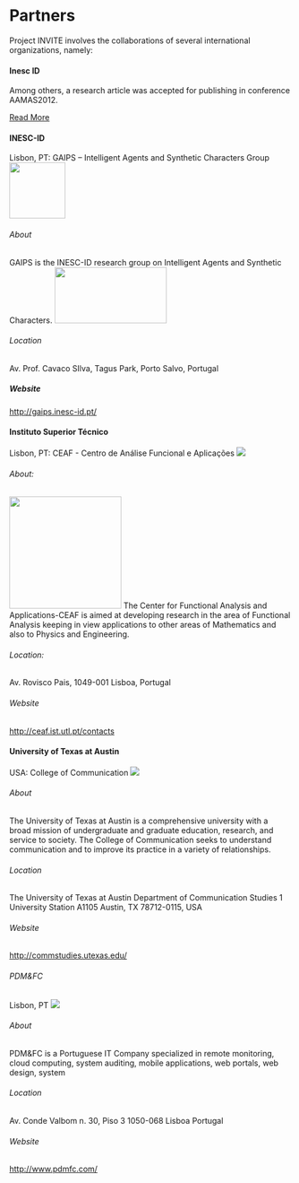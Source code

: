 # Partners
<p></p>
Project INVITE involves the collaborations of several international organizations, namely:  

<div class="news alpha">
     <h4>Inesc ID</h4>
	    <p>Among others, a research article was accepted for publishing in conference AAMAS2012.</p>
	    <p></p>
	    <p></p>
	    <a href="news">Read More</a>	
</div>

#### INESC-ID 
Lisbon, PT: GAIPS – Intelligent Agents and Synthetic Characters Group
<img class="logo" src="images/gaips.jpg" width="100" height="100"> </img>

###### About	
GAIPS is the INESC-ID research group on Intelligent Agents and Synthetic Characters.
<img class="logo" src="images/logo_inesc.png" width="200" height="100"> </img>

######  Location	
Av. Prof. Cavaco SIlva, Tagus Park, Porto Salvo, Portugal
 
##### Website	
<http://gaips.inesc-id.pt/>

#### Instituto Superior Técnico
Lisbon, PT: CEAF - Centro de Análise Funcional e Aplicações
<img class="logo" src="images/ceaf.gif"> </img>
 
###### About: 
<img class="logo" src="images/logo_ist.jpg" height="200"> </img>
The Center for Functional Analysis and Applications-CEAF is aimed at developing
research in the area of Functional Analysis keeping in view applications to
other areas of Mathematics and also to Physics and Engineering.

###### Location:
Av. Rovisco Pais, 1049-001 Lisboa, Portugal

###### Website
<http://ceaf.ist.utl.pt/contacts>

#### University of Texas at Austin
USA: College of Communication
<img class="logo" src="images/texas.gif"> </img>

###### About
The University of Texas at Austin is a comprehensive university with a
broad mission of undergraduate and graduate education, research, and service to
society. The College of Communication seeks to understand communication and to
improve its practice in a variety of relationships. 

###### Location
The University of Texas at Austin
Department of Communication Studies
1 University Station A1105
Austin, TX 78712-0115, USA

###### Website
<http://commstudies.utexas.edu/>
 
###### PDM&FC
Lisbon, PT
<img class="logo" src="images/logo_pdm.png"> </img>

###### About
PDM&FC is a Portuguese IT Company specialized in remote monitoring, cloud computing, system auditing, mobile applications, web portals, web design, system

###### Location
Av. Conde Valbom 
n. 30, Piso 3 
1050-068 Lisboa 
Portugal 

###### Website
<http://www.pdmfc.com/>


